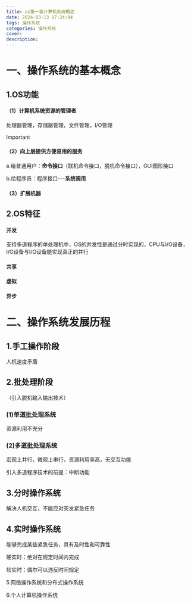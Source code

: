 ```yaml
---
title: os第一章计算机系统概述
date: 2024-03-13 17:24:04
tags: 操作系统
categories: 操作系统
cover:
description:
---
```


# 一、操作系统的基本概念

## 1.OS功能

#### （1）计算机系统资源的管理者

处理器管理，存储器管理，文件管理，I/O管理

> [!IMPORTANT]
>
> #### （2）向上层提供方便易用的服务
>
> a.给普通用户：**命令接口**（联机命令接口，脱机命令接口），GUI图形接口 
>
> b.给程序员：程序接口---**系统调用**

#### （3）扩展机器

## 2.OS特征

#### 并发

支持多道程序的单处理机中，OS的并发性是通过分时实现的，CPU与I/O设备，I/O设备与I/O设备能实现真正的并行

#### 共享

#### 虚拟

#### 异步

# 二、操作系统发展历程

## 1.手工操作阶段

人机速度矛盾

## 2.批处理阶段

（引入脱机输入输出技术）

### (1)单道批处理系统

资源利用不充分

### (2)多道批处理系统

宏观上并行，微观上串行，资源利用率高，无交互功能

引入多道程序技术的前提：中断功能

## 3.分时操作系统

解决人机交互，不能应对突发紧急任务

## 4.实时操作系统

能够完成某些紧急任务，具有及时性和可靠性

硬实时：绝对在规定时间内完成

软实时：偶尔可以违反时间规定

5.网络操作系统和分布式操作系统

6.个人计算机操作系统
